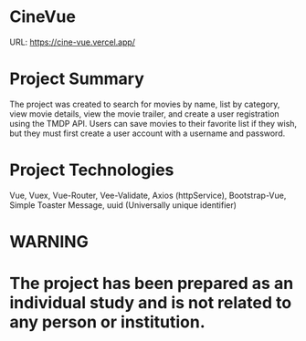 # CineVue

URL: https://cine-vue.vercel.app/

# Project Summary

The project was created to search for movies by name, list by category, view movie details, view the movie trailer, and create a user registration using the TMDP API.
Users can save movies to their favorite list if they wish, but they must first create a user account with a username and password.

# Project Technologies

Vue, Vuex, Vue-Router, Vee-Validate, Axios (httpService), Bootstrap-Vue, Simple Toaster Message, uuid (Universally unique identifier)

# WARNING

# The project has been prepared as an individual study and is not related to any person or institution.
